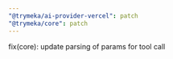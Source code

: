 ```yaml
---
"@trymeka/ai-provider-vercel": patch
"@trymeka/core": patch
---
```


fix(core): update parsing of params for tool call
